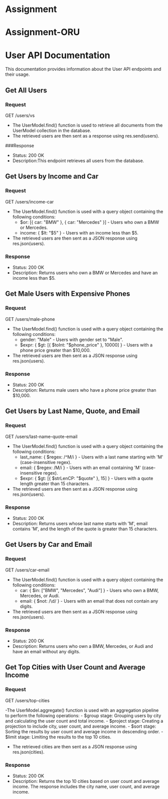 ﻿# Assignment
# Assignment-ORU

# User API Documentation

This documentation provides information about the User API endpoints and their usage.



## Get All Users

### Request
GET /users/vs

- The UserModel.find() function is used to retrieve all documents from the UserModel collection in the database.
- The retrieved users are then sent as a response using res.send(users).

###Response

- Status: 200 OK
- Description:This endpoint retrieves all users from the database.


## Get Users by Income and Car


### Request
GET /users/income-car

- The UserModel.find() function is used with a query object containing the following conditions:
     - $or: [{ car: "BMW" }, { car: "Mercedes" }] - Users who own a BMW or Mercedes.
     - income: { $lt: "$5" } - Users with an income less than $5.
- The retrieved users are then sent as a JSON response using res.json(users).

### Response

- Status: 200 OK
- Description: Returns users who own a BMW or Mercedes and have an income less than $5.

## Get Male Users with Expensive Phones


### Request
GET /users/male-phone


- The UserModel.find() function is used with a query object containing the following conditions:
    - gender: "Male" - Users with gender set to "Male".
    - $expr: { $gt: [{ $toInt: "$phone_price" }, 10000] } - Users with a phone price greater than $10,000.
- The retrieved users are then sent as a JSON response using res.json(users).

### Response

- Status: 200 OK
- Description: Returns male users who have a phone price greater than $10,000.

## Get Users by Last Name, Quote, and Email


### Request
GET /users/last-name-quote-email


- The UserModel.find() function is used with a query object containing the following conditions:
    - last_name: { $regex: /^M/i } - Users with a last name starting with 'M' (case-insensitive regex).
    - email: { $regex: /M/i } - Users with an email containing 'M' (case-insensitive regex).
    - $expr: { $gt: [{ $strLenCP: "$quote" }, 15] } - Users with a quote length greater than 15 characters.
- The retrieved users are then sent as a JSON response using res.json(users).

### Response

- Status: 200 OK
- Description: Returns users whose last name starts with 'M', email contains 'M', and the length of the quote is greater than 15 characters.

## Get Users by Car and Email


### Request
GET /users/car-email

- The UserModel.find() function is used with a query object containing the following conditions:
   - car: { $in: ["BMW", "Mercedes", "Audi"] } - Users who own a BMW, Mercedes, or Audi.
   - email: { $not: /\d/ } - Users with an email that does not contain any digits.
- The retrieved users are then sent as a JSON response using res.json(users).

### Response

- Status: 200 OK
- Description: Returns users who own a BMW, Mercedes, or Audi and have an email without any digits.

## Get Top Cities with User Count and Average Income


### Request
GET /users/top-cities

-The UserModel.aggregate() function is used with an aggregation pipeline to perform the following operations:
    - $group stage: Grouping users by city and calculating the user count and total income.
    - $project stage: Creating a projection to include city, user count, and average income.
    - $sort stage: Sorting the results by user count and average income in descending order.
    - $limit stage: Limiting the results to the top 10 cities.
- The retrieved cities are then sent as a JSON response using res.json(cities).

### Response

- Status: 200 OK
- Description: Returns the top 10 cities based on user count and average income. The response includes the city name, user count, and average income.






